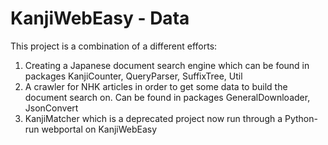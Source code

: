 # KanjiWebEasy - Data

This project is a combination of a different efforts:

<ol>
<li> Creating a Japanese document search engine which can be found in packages KanjiCounter, QueryParser, SuffixTree, Util</li>
<li> A crawler for NHK articles in order to get some data to build the document search on. Can be found in packages GeneralDownloader, JsonConvert</li>
<li> KanjiMatcher which is a deprecated project now run through a Python-run webportal on KanjiWebEasy</li>
</ol>